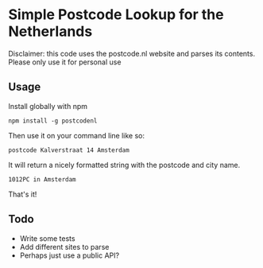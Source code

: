 Simple Postcode Lookup for the Netherlands
==========================================

Disclaimer: this code uses the postcode.nl website and parses its contents.
Please only use it for personal use

Usage
-----

Install globally with npm

    npm install -g postcodenl
    
Then use it on your command line like so:

    postcode Kalverstraat 14 Amsterdam
    
It will return a nicely formatted string with the postcode and city name.

    1012PC in Amsterdam
    
That's it!

Todo
----

* Write some tests
* Add different sites to parse
* Perhaps just use a public API?